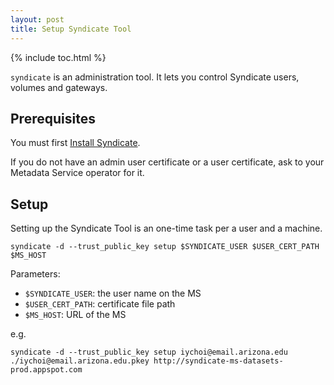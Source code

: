 ```yaml
---
layout: post
title: Setup Syndicate Tool
---
```


{% include toc.html %}

`syndicate` is an administration tool.  It lets you control Syndicate users, 
volumes and gateways.

## Prerequisites

You must first [Install Syndicate](/install).

If you do not have an admin user certificate or a user certificate, ask to 
your Metadata Service operator for it.

## Setup

Setting up the Syndicate Tool is an one-time task per a user and a machine.

```
syndicate -d --trust_public_key setup $SYNDICATE_USER $USER_CERT_PATH $MS_HOST
```

Parameters:
- `$SYNDICATE_USER`: the user name on the MS
- `$USER_CERT_PATH`: certificate file path
- `$MS_HOST`: URL of the MS

e.g.

```
syndicate -d --trust_public_key setup iychoi@email.arizona.edu ./iychoi@email.arizona.edu.pkey http://syndicate-ms-datasets-prod.appspot.com
```
